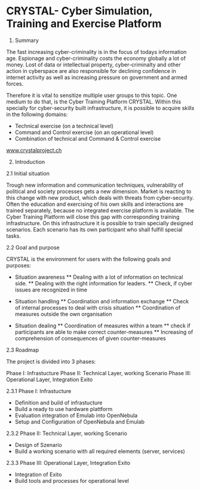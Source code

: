 CRYSTAL- Cyber Simulation, Training and Exercise Platform
=======

1. Summary

The fast increasing cyber-criminality is in the focus of todays information age. Espionage and cyber-criminality costs the economy globally a lot of money. Lost of data or intellectual property, cyber-criminalty and other action in cyberspace are also responsible for declining confidence in internet activity as well as increasing pressure on government and armed forces.

Therefore it is vital to sensitize multiple user groups to this topic. One medium to do that, is the Cyber Training Platform CRYSTAL. Within this specially for cyber-security built infrastructure, it is possible to acquire skills in the following domains:

* Technical exercise (on a technical level)
* Command and Control exercise (on an operational level)
* Combination of technical and Command & Control exercise


www.crystalproject.ch

2. Introduction

2.1 Initial situation

Trough new information and communication techniques, vulnerability of political and society processes gets a new dimension. Market is reacting to this change with new product, which deals with threats from cyber-security. Often the education and exercising of his own skills and interactions are trained separately, because no integrated exercise platform is available.
The Cyber Training Platform will close this gap with corresponding training infrastructure. On this infrastructure it is possible to train specially designed scenarios. Each scenario has its own participant who shall fulfill special tasks.

2.2 Goal and purpose

CRYSTAL is the environment for users with the following goals and purposes:

* Situation awareness
** Dealing with a lot of information on technical side.
** Dealing with the right information for leaders.
** Check, if cyber issues are recognized in time

* Situation handling
** Coordination and information exchange
** Check of internal processes to deal with crisis situation
** Coordination of measures outside the own organisation

* Situation dealing
** Coordination of measures within a team
** check if participants are able to make correct counter-measures
** Increasing of comprehension of consequences of given counter-measures


2.3 Roadmap

The project is divided into 3 phases:

Phase I: Infrastucture
Phase II: Technical Layer, working Scenario 
Phase III: Operational Layer, Integration Exito 

2.3.1 Phase I: Infrastucture

* Definition and build of infrastucture
* Build a ready to use hardware plattform
* Evaluation integration of Emulab into OpenNebula
* Setup and Configuration of OpenNebula and Emulab

2.3.2 Phase II: Technical Layer, working Scenario

* Design of Szenario
* Build a working scenario with all required elements (server, services)

2.3.3 Phase III: Operational Layer, Integration Exito

* Integration of Exito
* Build tools and processes for operational level
